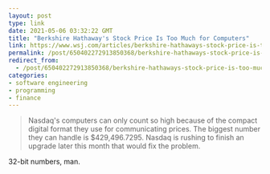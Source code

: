```yaml
---
layout: post
type: link
date: 2021-05-06 03:32:22 GMT
title: "Berkshire Hathaway's Stock Price Is Too Much for Computers"
link: https://www.wsj.com/articles/berkshire-hathaways-stock-price-is-too-much-for-computers-11620168548
permalink: /post/650402272913850368/berkshire-hathaways-stock-price-is-too-much-for
redirect_from: 
  - /post/650402272913850368/berkshire-hathaways-stock-price-is-too-much-for
categories:
- software engineering
- programming
- finance
---
```

<blockquote>Nasdaq's computers can only count so high because of the compact digital format they use for communicating prices. The biggest number they can handle is $429,496.7295. Nasdaq is rushing to finish an upgrade later this month that would fix the problem.</blockquote>
<p>32-bit numbers, man.</p>